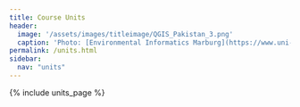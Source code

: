 ```yaml
---
title: Course Units
header:
  image: '/assets/images/titleimage/QGIS_Pakistan_3.png'
  caption: 'Photo: [Environmental Informatics Marburg](https://www.uni-marburg.de/en/fb19/disciplines/physisch/environmentalinformatics){:target="_blank"}'
permalink: /units.html
sidebar:
  nav: "units" 
---
```


{% include units_page %}
